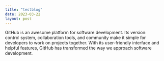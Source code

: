```yaml
---
title: "testblog"
date: 2023-03-22
layout: post
---
```


GitHub is an awesome platform for software development. Its version control system, collaboration tools, and community make it simple for developers to work on projects together. With its user-friendly interface and helpful features, GitHub has transformed the way we approach software development.
